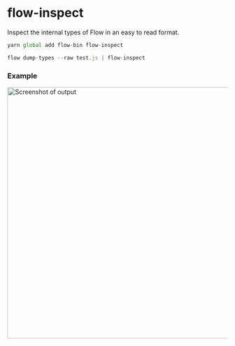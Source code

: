 # flow-inspect

Inspect the internal types of Flow in an easy to read format.

```js
yarn global add flow-bin flow-inspect
```

```js
flow dump-types --raw test.js | flow-inspect
```

### Example

<img width="574" alt="Screenshot of output" src="https://cloud.githubusercontent.com/assets/952783/21825728/bbcb1dbc-d739-11e6-83d1-ad94b552bb56.png">
